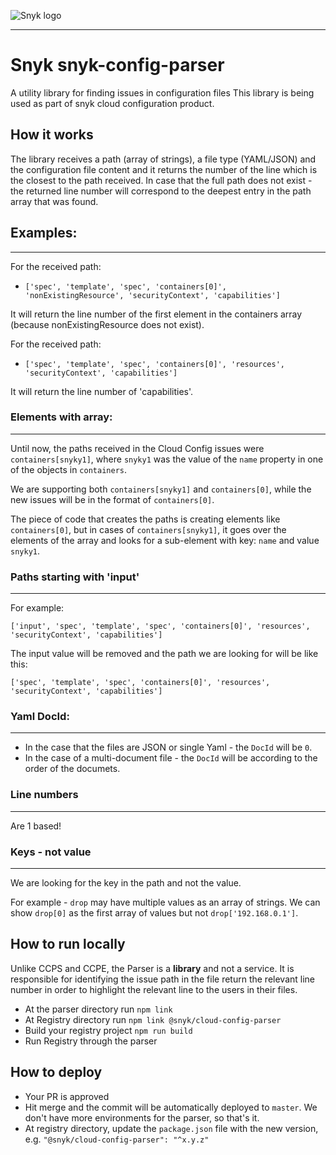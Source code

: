 ![Snyk logo](https://snyk.io/style/asset/logo/snyk-print.svg)

***

# Snyk snyk-config-parser

A utility library for finding issues in configuration files
This library is being used as part of snyk cloud configuration product.

## How it works

The library receives a path (array of strings), a file type (YAML/JSON) and the configuration file content and it returns the number of the line which is the closest to the path received.
In case that the full path does not exist - the returned line number will correspond to the deepest entry in the path array that was found.


## Examples:  

---

For the received path: 

- ```['spec', 'template', 'spec', 'containers[0]', 'nonExistingResource', 'securityContext', 'capabilities']``` 

It will return the line number of the first element in the containers array (because nonExistingResource does not exist).

For the received path: 

- ```['spec', 'template', 'spec', 'containers[0]', 'resources', 'securityContext', 'capabilities']```

It will return the line number of 'capabilities'.


### Elements with array:
---

Until now, the paths received in the Cloud Config issues were `containers[snyky1]`, where `snyky1` was the value of the `name` property in one of the objects in `containers`.  

We are supporting both `containers[snyky1]` and `containers[0]`, while the new issues will be in the format of `containers[0]`.

The piece of code that creates the paths is creating elements like `containers[0]`, but in cases of `containers[snyky1]`, it goes over the elements of the array and looks for a sub-element with key: `name` and value `snyky1`.  


### **Paths starting with 'input'**  
---

For example:  

```['input', 'spec', 'template', 'spec', 'containers[0]', 'resources', 'securityContext', 'capabilities']```

The input value will be removed and the path we are looking for will be like this:  

```['spec', 'template', 'spec', 'containers[0]', 'resources', 'securityContext', 'capabilities']```

### **Yaml DocId:**
---

- In the case that the files are JSON or single Yaml - the `DocId` will be `0`.  
- In the case of a multi-document file - the `DocId` will be according to the order of the documets.


### Line numbers
---
Are 1 based!


### Keys - not value
---

We are looking for the key in the path and not the value.

For example - `drop` may have multiple values as an array of strings. We can show `drop[0]` as the first array of values but not `drop['192.168.0.1']`.


## How to run locally

Unlike CCPS and CCPE, the Parser is a **library** and not a service. It is responsible for identifying the issue path in the file return the relevant line number in order to highlight the relevant line to the users in their files.

- At the parser directory run `npm link`
- At Registry directory run `npm link @snyk/cloud-config-parser`
- Build your registry project `npm run build`
- Run Registry through the parser


## How to deploy

- Your PR is approved
- Hit merge and the commit will be automatically deployed to `master`. We don't have more environments for the parser, so that's it.
- At registry directory, update the `package.json` file with the new version, e.g. ```"@snyk/cloud-config-parser": "^x.y.z"```
